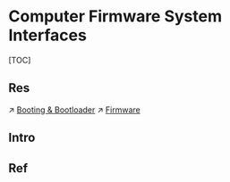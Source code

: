 # Computer Firmware System Interfaces

[TOC]



## Res
↗ [Booting & Bootloader](../../🥻%20Firmware/🌽%20Booting%20&%20Bootloader/Booting%20&%20Bootloader.md)
↗ [Firmware](../../🥻%20Firmware/Firmware.md)



## Intro


## Ref

